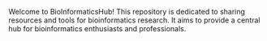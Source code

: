 Welcome to BioInformaticsHub! This repository is dedicated to sharing resources and tools for bioinformatics research. It aims to provide a central hub for bioinformatics enthusiasts and professionals.
